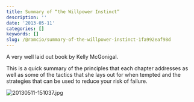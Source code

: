 ```yaml
---
title: Summary of “the Willpower Instinct”
description: ''
date: '2013-05-11'
categories: []
keywords: []
slug: /@ramcio/summary-of-the-willpower-instinct-1fa992eaf98d
---
```


A very well laid out book by Kelly McGonigal.

This is a quick summary of the principles that each chapter addresses as well as some of the tactics that she lays out for when tempted and the strategies that can be used to reduce your risk of failure.

![20130511-151037.jpg](https://cdn-images-1.medium.com/max/800/0*-WN0CV_rf7q2N1x3.jpg)